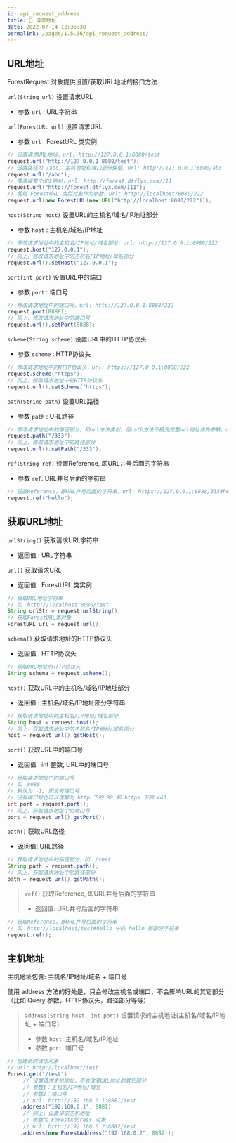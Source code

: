 ```yaml
---
id: api_request_address
title: 🔮 请求地址
date: 2022-07-14 12:36:38
permalink: /pages/1.5.36/api_request_address/
---
```


## URL地址

ForestRequest 对象提供设置/获取URL地址的接口方法

`url(String url)` 设置请求URL
- 参数 `url` : URL字符串

`url(ForestURL url)` 设置请求URL
- 参数 `url` : ForestURL 类实例

```java
// 设置请求URL地址，url: http://127.0.0.1:8080/test
request.url("http://127.0.0.1:8080/test");
// 设置路径为 /abc, 主机地址和端口部分保留，url: http://127.0.0.1:8080/abc
request.url("/abc");
// 覆盖掉整个URL地址，url: http://forest.dtflyx.com/111
request.url("http://forest.dtflyx.com/111");
// 使用 ForestURL 类型对象作为参数，url: http://localhost:8080/222
request.url(new ForestURL(new URL("http://localhost:8080/222")));
```

`host(String host)` 设置URL的主机名/域名/IP地址部分
- 参数 `host` : 主机名/域名/IP地址

```java
// 修改请求地址中的主机名/IP地址/域名部分，url: http://127.0.0.1:8080/222
request.host("127.0.0.1");
// 同上，修改请求地址中的主机名/IP地址/域名部分
request.url().setHost("127.0.0.1");
```

`port(int port)` 设置URL中的端口
- 参数 `port` : 端口号

```java
// 修改请求地址中的端口号，url: http://127.0.0.1:8888/222
request.port(8888);
// 同上，修改请求地址中的端口号
request.url().setPort(8888);
```

`scheme(String scheme)` 设置URL中的HTTP协议头
- 参数 `scheme` : HTTP协议头

```java
// 修改请求地址中的HTTP协议头，url: https://127.0.0.1:8888/222
request.scheme("https");
// 同上，修改请求地址中的HTTP协议头
request.url().setScheme("https");
```

`path(String path)` 设置URL路径
- 参数 `path` : URL路径

```java
// 修改请求地址中的路径部分，和url方法类似，但path方法不接受完整url地址作为参数，url: https://127.0.0.1:8888/333
request.path("/333");
// 同上，修改请求地址中的路径部分
request.url().setPath("/333");
```

`ref(String ref)` 设置Reference, 即URL井号后面的字符串
- 参数 `ref`: URL井号后面的字符串

```java
// 设置Reference，即URL井号后面的字符串，url: https://127.0.0.1:8888/333#hello
request.ref("hello");
```

## 获取URL地址

`urlString()` 获取请求URL字符串
- 返回值 : URL字符串

`url()` 获取请求URL
- 返回值 : ForestURL 类实例

```java
// 获取URL地址字符串
// 如：http://localhost:8080/test
String urlStr = request.urlString();
// 获取ForestURL类对象
ForestURL url = request.url();
```

`schema()` 获取请求地址的HTTP协议头
- 返回值 : HTTP协议头

```java
// 获取URL地址的HTTP协议头
String schema = request.scheme();
```

`host()` 获取URL中的主机名/域名/IP地址部分
- 返回值 : 主机名/域名/IP地址部分字符串

```java
// 获取请求地址中的主机名/IP地址/域名部分
String host = request.host();
// 同上，获取请求地址中的主机名/IP地址/域名部分
host = request.url().getHost();
```

`port()` 获取URL中的端口号
- 返回值 : int 整数, URL中的端口号

```java
// 获取请求地址中的端口号
// 如：8080
// 默认为 -1, 即没有端口号
// 没有端口号也可以理解为 http 下的 80 和 https 下的 443
int port = request.port();
// 同上，获取请求地址中的端口号
port = request.url().getPort();
```

`path()` 获取URL路径
- 返回值: URL路径

```java
// 获取请求地址中的路径部分，如：/test
String path = request.path();
// 同上，获取请求地址中的路径部分
path = request.url().getPath();
```

> `ref()` 获取Reference, 即URL井号后面的字符串
>- 返回值: URL井号后面的字符串


```java
// 获取Reference，即URL井号后面的字符串
// 如：http://localhost/test#hello 中的 hello 那部分字符串
request.ref(); 
```

## 主机地址

主机地址包含: 主机名/IP地址/域名 + 端口号

使用 address 方法的好处是，只会修改主机名或端口，不会影响URL的其它部分（比如 Query 参数，HTTP协议头，路径部分等等）

> `address(String host, int port)` 设置请求的主机地址(主机名/域名/IP地址 + 端口号)
>- 参数 `host`: 主机名/域名/IP地址
>- 参数 `port`: 端口号

```java
// 创建新的请求对象
// url: http://localhost/test
Forest.get("/test")
     // 设置请求主机地址，不会改变URL地址的其它部分
     // 参数1：主机名/IP地址/域名
     // 参数2：端口号
     // url: http://192.168.0.1:8881/test
    .address("192.168.0.1", 8881)
     // 同上，设置请求主机地址
     // 参数为 ForestAddress 对象
     // url: http://192.168.0.2:8882/test
    .address(new ForestAddress("192.168.0.2", 8882));
```
